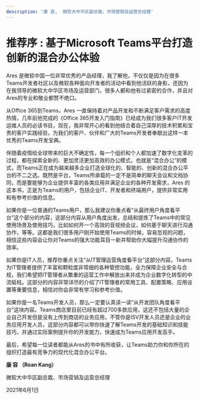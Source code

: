 ```yaml
---
description: '康 容,  微软大中华区副总裁、市场营销及运营总经理'
---
```


# 推荐序 : 基于Microsoft Teams平台打造创新的混合办公体验

Ares 是微软中国一位非常优秀的产品经理，我了解他，不仅仅是因为在很多Teams开发者社区以及微软各种面向开发者的活动中看到他活跃的身影，还因为在我领导的微软大中华区市场及运营部门，很多人都和他有过紧密的合作，并且对Ares的专业和敬业都赞不绝口。

从Office 365到Teams，Ares 一直保持着对产品开发和不断满足客户需求的高度热情，几年前他完成的《Office 365开发入门指南》已经成为我们很多客户IT开发运维人员的必读书目，现在，我非常开心的看到他结合着自己深厚的技术积累和宝贵的客户实践经验，为我们的客户、伙伴和广大的Teams开发者奉献出这样一本优秀的Teams开发宝典。

伴随着疫情给全球带来的巨大不确定性，每一个组织和个人都加速了数字化变革的过程，都在探索全新的、更加灵活更加高效的办公模式，也就是“混合办公”的模式，而Teams正在成为越来越多企业打造全球化的、智能的、创新的混合办公平台的不二之选。既然是平台，Teams所承载的一定不是简单的聊天会议和文档协同，而是要能够为企业提供丰富的各类应用并满足企业的各种开发需求，Ares 的这本书，正是为Teams的用户，包括企业IT、开发者和终端用户，提供非常实用和有参考价值的信息。

如果你是一位普通的Teams用户，那么我建议你重点看“从最终用户角度看平台”这个部分的内容，这部分内容从用户角度出发，总结和提炼了Teams中的常见使用场景及使用技巧，比如如何开一个高效的音视频会议，如何基于聊天进行沟通协作，等等。这都是我们很多用户刚开始使用Teams的时候，容易忽视的问题，相信这些内容会让你对Teams的强大功能耳目一新并帮助你大幅提升沟通协作的效率。

如果你是IT人员，推荐你重点关注“从IT管理运营角度看平台”这部分内容。Teams为IT管理者提供了丰富和颗粒度非常细的各种管控功能，全力保障企业安全与合规，我们希望把IT管理者从繁重的运营工作中解放出来并成为企业数字化转型的中流砥柱。这部分的内容非常详尽的介绍了IT管理者的常用工具、配置策略、应用设置等重要信息，相信对你会非常有学习和参考价值。

如果你是一名Teams开发人员，那么一定要认真读一读“从开发团队角度看平台”这块内容。Teams商店里目前已经有超过700多款应用，这还不包括大量的企业自己开发但是没有上传到商店的业务应用，不管你是ISV开发人员还是企业的业务应用开发人员，这部分内容都可以带你快速了解Teams开发的基础知识和技能技巧，并通过实际案例提升你的开发能力，快速成为Teams应用开发高手。

最后，希望每一位读者都能从Ares的书中有所收获，让Teams助力你和你所在的组织打造最有竞争力的现代化混合办公平台。



**康 容 （Roan Kang）**

微软大中华区副总裁、市场营销及运营总经理 

2021年6月1日




